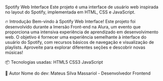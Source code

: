 Spotify Web Interface
Este projeto é uma interface de usuário web inspirada no layout do Spotify, implementada em HTML, CSS e JavaScript.

🔥 Introdução
Bem-vindo à Spotify Web Interface! Este projeto foi desenvolvido durante a Imersão Front-end na Alura, um evento que proporciona uma intensiva experiência de aprendizado em desenvolvimento web. O objetivo é fornecer uma experiência semelhante à interface do usuário do Spotify, com recursos básicos de navegação e visualização de playlists. Aproveite para explorar diferentes seções e descobrir novas músicas!

📦 Tecnologias usadas:
HTML5
CSS3
JavaScript

👷 Autor
Nome do dev: Mateus Silva Massariol - Desenvolvedor Frontend
